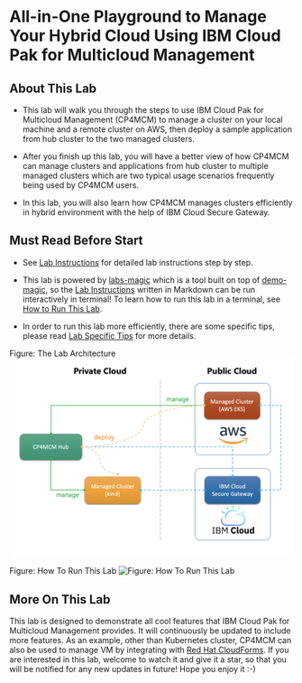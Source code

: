 # All-in-One Playground to Manage Your Hybrid Cloud Using IBM Cloud Pak for Multicloud Management

## About This Lab

* This lab will walk you through the steps to use IBM Cloud Pak for Multicloud Management (CP4MCM) to manage a
cluster on your local machine and a remote cluster on AWS, then deploy a sample application from hub cluster
to the two managed clusters.

* After you finish up this lab, you will have a better view of how CP4MCM can manage clusters and applications
from hub cluster to multiple managed clusters which are two typical usage scenarios frequently being used by
CP4MCM users.

* In this lab, you will also learn how CP4MCM manages clusters efficiently in hybrid environment with the help
of IBM Cloud Secure Gateway.

## Must Read Before Start

* See [Lab Instructions](docs/) for detailed lab instructions step by step.

* This lab is powered by [labs-magic](https://github.com/morningspace/labs-magic) which is a tool built on top of [demo-magic](https://github.com/paxtonhare/demo-magic), so the [Lab Instructions](docs/) written in Markdown can be
run interactively in terminal! To learn how to run this lab in a terminal, see [How to Run This Lab](HOWTO.md).

* In order to run this lab more efficiently, there are some specific tips, please read [Lab Specific Tips](TIPS.md) for more details.

Figure: The Lab Architecture
![Figure: The Lab Architecture](docs/images/lab-architecture.png)

Figure: How To Run This Lab
![Figure: How To Run This Lab](docs/images/how-to-run.png)

## More On This Lab

This lab is designed to demonstrate all cool features that IBM Cloud Pak for Multicloud Management provides. It
will continuously be updated to include more features. As an example, other than Kubernetes cluster, CP4MCM can 
also be used to manage VM by integrating with [Red Hat CloudForms](https://access.redhat.com/products/red-hat-cloudforms). If you are interested in this lab, welcome to 
watch it and give it a star, so that you will be notified for any new updates in future! Hope you enjoy it :-)
